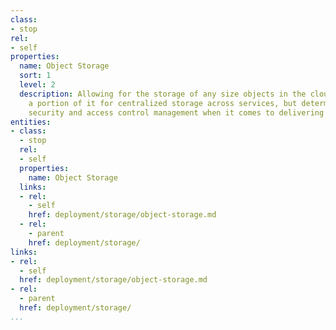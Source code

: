 ```yaml
---
class:
- stop
rel:
- self
properties:
  name: Object Storage
  sort: 1
  level: 2
  description: Allowing for the storage of any size objects in the cloud, and allocating
    a portion of it for centralized storage across services, but determining relative
    security and access control management when it comes to delivering microservices.
entities:
- class:
  - stop
  rel:
  - self
  properties:
    name: Object Storage
  links:
  - rel:
    - self
    href: deployment/storage/object-storage.md
  - rel:
    - parent
    href: deployment/storage/
links:
- rel:
  - self
  href: deployment/storage/object-storage.md
- rel:
  - parent
  href: deployment/storage/
...
```

